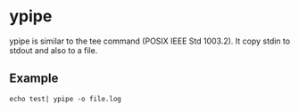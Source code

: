# ypipe

ypipe is similar to the tee command (POSIX IEEE Std 1003.2). It copy stdin to stdout and also to a file.

## Example

```console
echo test| ypipe -o file.log
```